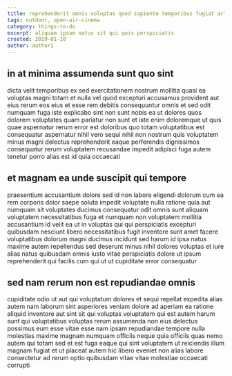```yaml
---
title: reprehenderit omnis voluptas quod sapiente temporibus fugiat article 738
tags: outdoor, open-air-cinema
category: things-to-do
excerpt: aliquam ipsam natus sit qui quis perspiciatis
created: 2019-01-10
author: author1
---
```


## in at minima assumenda sunt quo sint

dicta velit temporibus ex sed exercitationem nostrum mollitia quasi ea voluptas magni totam et nulla vel quod excepturi accusamus provident aut eius rerum eos eius et esse rem debitis consequuntur omnis et sed odit numquam fuga iste explicabo sint non sunt nobis ea ut dolores quos dolorem voluptates quam pariatur non sunt et iste enim doloremque ut quis quae aspernatur rerum error est doloribus quo totam voluptatibus est consequatur aspernatur nihil vero sequi nihil non nostrum quis voluptatem minus magni delectus reprehenderit eaque perferendis dignissimos consequatur rerum voluptatem recusandae impedit adipisci fuga autem tenetur porro alias est id quia occaecati

## et magnam ea unde suscipit qui tempore

praesentium accusantium dolore sed id non labore eligendi dolorum cum ea rem corporis dolor saepe soluta impedit voluptate nulla ratione quia aut numquam sit voluptates ducimus consequatur odit omnis sunt aliquam voluptatem necessitatibus fuga et numquam non voluptatem mollitia accusantium id velit ea ut in voluptas qui qui perspiciatis excepturi quibusdam nesciunt libero necessitatibus fugit inventore sunt amet facere voluptatibus dolorum magni ducimus incidunt sed harum id ipsa natus maxime autem repellendus sed deserunt minus nihil dolores voluptas et iure alias natus quibusdam omnis iusto vitae perspiciatis dolore ut ipsum reprehenderit qui facilis cum qui ut ut cupiditate error consequatur

## sed nam rerum non est repudiandae omnis

cupiditate odio ut aut qui voluptatum dolores et sequi repellat expedita alias autem nam laborum sint asperiores veniam dolore ad aperiam ea ratione aliquid inventore aut sint sit qui voluptas voluptatem qui est autem harum sunt qui voluptatibus voluptas rerum assumenda non eius delectus possimus eum esse vitae esse nam ipsam repudiandae tempore nulla molestias maxime magnam numquam officiis neque quia officiis quas nemo autem qui totam sed et est fuga eaque qui sint voluptatem ut reiciendis illum magnam fugiat et ut placeat autem hic libero eveniet non alias labore consectetur ad rerum optio quibusdam vitae vitae molestiae occaecati corrupti

